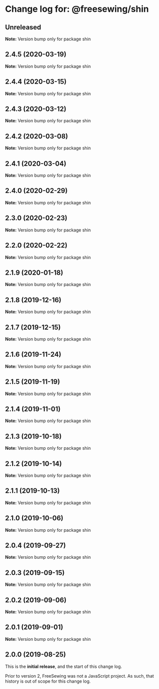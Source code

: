 # Change log for: @freesewing/shin


## Unreleased

**Note:** Version bump only for package shin


## 2.4.5 (2020-03-19)

**Note:** Version bump only for package shin


## 2.4.4 (2020-03-15)

**Note:** Version bump only for package shin


## 2.4.3 (2020-03-12)

**Note:** Version bump only for package shin


## 2.4.2 (2020-03-08)

**Note:** Version bump only for package shin


## 2.4.1 (2020-03-04)

**Note:** Version bump only for package shin


## 2.4.0 (2020-02-29)

**Note:** Version bump only for package shin


## 2.3.0 (2020-02-23)

**Note:** Version bump only for package shin


## 2.2.0 (2020-02-22)

**Note:** Version bump only for package shin


## 2.1.9 (2020-01-18)

**Note:** Version bump only for package shin


## 2.1.8 (2019-12-16)

**Note:** Version bump only for package shin


## 2.1.7 (2019-12-15)

**Note:** Version bump only for package shin


## 2.1.6 (2019-11-24)

**Note:** Version bump only for package shin


## 2.1.5 (2019-11-19)

**Note:** Version bump only for package shin


## 2.1.4 (2019-11-01)

**Note:** Version bump only for package shin


## 2.1.3 (2019-10-18)

**Note:** Version bump only for package shin


## 2.1.2 (2019-10-14)

**Note:** Version bump only for package shin


## 2.1.1 (2019-10-13)

**Note:** Version bump only for package shin


## 2.1.0 (2019-10-06)

**Note:** Version bump only for package shin


## 2.0.4 (2019-09-27)

**Note:** Version bump only for package shin


## 2.0.3 (2019-09-15)

**Note:** Version bump only for package shin


## 2.0.2 (2019-09-06)

**Note:** Version bump only for package shin


## 2.0.1 (2019-09-01)

**Note:** Version bump only for package shin




## 2.0.0 (2019-08-25)

This is the **initial release**, and the start of this change log.

Prior to version 2, FreeSewing was not a JavaScript project.
As such, that history is out of scope for this change log.
